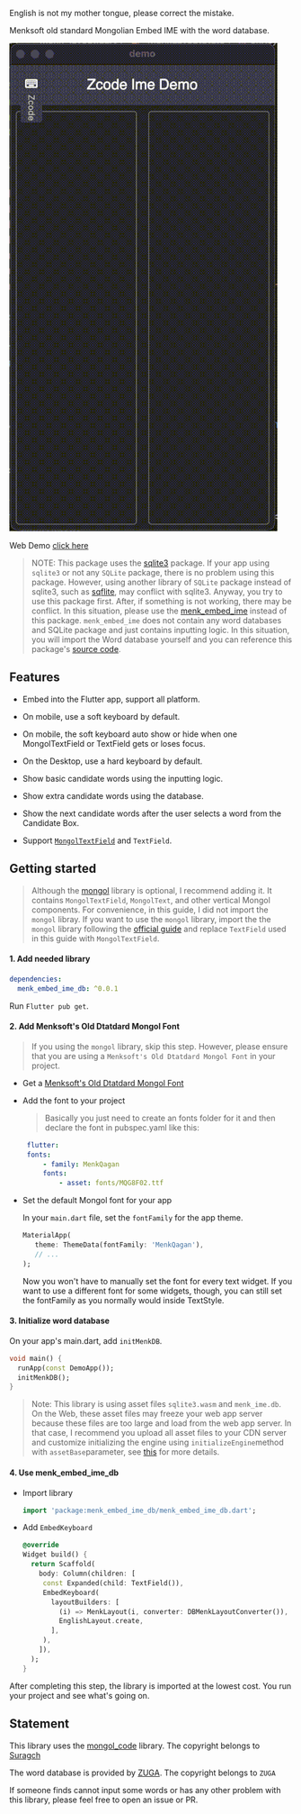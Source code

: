 English is not my mother tongue, please correct the mistake.

Menksoft old standard Mongolian Embed IME with the word database. 

![](https://raw.githubusercontent.com/Satsrag/embed_input/main/desktop_screenshot.gif)

Web Demo [click here](https://satsrag.github.io)

> NOTE: This package uses the [sqlite3](https://pub.dev/packages/sqlite3) package. If your app using `sqlite3` or not any `SQLite` package, there is no problem using this package. However, using another library of `SQLite` package instead of sqlite3, such as [sqflite](https://pub.dev/packages/sqflite), may conflict with sqlite3. Anyway, you try to use this package first. After, if something is not working, there may be conflict. In this situation, please use the [menk_embed_ime](https://pub.dev/packages/menk_embed_ime) instead of this package. `menk_embed_ime` does not contain any word databases and SQLite package and just contains inputting logic. In this situation, you will import the Word database yourself and you can reference this package's [source code](https://github.com/Satsrag/embed_input/tree/main/menk_embed_ime_db).

## Features

* Embed into the Flutter app, support all platform.

* On mobile, use a soft keyboard by default.

* On mobile, the soft keyboard auto show or hide when one MongolTextField or TextField gets or loses focus.

* On the Desktop, use a hard keyboard by default.

* Show basic candidate words using the inputting logic.

* Show extra candidate words using the database.

* Show the next candidate words after the user selects a word from the Candidate Box.

* Support [`MongolTextField`](https://pub.dev/packages/mongol) and `TextField`.

## Getting started

> Although the [mongol](https://pub.dev/packages/mongol) library is optional, I recommend adding it. It contains `MongolTextField`, `MongolText`, and other vertical Mongol components. For convenience, in this guide, I did not import the `mongol` libray. 
If you want to use the `mongol` library, import the  the `mongol` library following the [official guide](https://pub.dev/packages/mongol) and replace `TextField` used in this guide with `MongolTextField`.

#### 1. Add needed library

```yaml
dependencies:
  menk_embed_ime_db: ^0.0.1
```

Run `Flutter pub get`.

#### 2. Add Menksoft's Old Dtatdard Mongol Font

> If you using the `mongol` library, skip this step. However, please ensure that you are using a `Menksoft's Old Dtatdard Mongol Font` in your project.

* Get a [Menksoft's Old Dtatdard Mongol Font](https://www.mklai.cn/download-font?productId=a0ec7735b5714334934ff3c094ca0a5e)

* Add the font to your project

   > Basically you just need to create an fonts folder for it and then declare the font in pubspec.yaml like this:

   ```yaml
    flutter:
    fonts:
        - family: MenkQagan
        fonts:
            - asset: fonts/MQG8F02.ttf
   ```

* Set the default Mongol font for your app
   
   In your `main.dart` file, set the `fontFamily` for the app theme.

   ```dart
   MaterialApp(
      theme: ThemeData(fontFamily: 'MenkQagan'),
      // ...
   );
   ```

   Now you won't have to manually set the font for every text widget. If you want to use a different font for some widgets, though, you can still set the fontFamily as you normally would inside TextStyle.

#### 3. Initialize word database

On your app's main.dart, add `initMenkDB`.

```dart
void main() {
  runApp(const DemoApp());
  initMenkDB();
}
```

> Note: This library is using asset files `sqlite3.wasm` and `menk_ime.db`. On the Web, these asset files may freeze your web app server because these files are too large and load from the web app server. In that case, I recommend you upload all asset files to your CDN server and customize initializing the engine using `initializeEngine`method with `assetBase`parameter, see [this](https://docs.flutter.dev/platform-integration/web/initialization#initializing-the-engine) for more details.

#### 4. Use menk_embed_ime_db

* Import library

   ```dart
   import 'package:menk_embed_ime_db/menk_embed_ime_db.dart';
   ```

* Add `EmbedKeyboard`

   ```dart
   @override
   Widget build() {
     return Scaffold(
       body: Column(children: [
        const Expanded(child: TextField()),
        EmbedKeyboard(
          layoutBuilders: [
            (i) => MenkLayout(i, converter: DBMenkLayoutConverter()),
            EnglishLayout.create,
          ],
        ),
       ]),
     );
   }
   ```
After completing this step, the library is imported at the lowest cost. You run your project and see what's going on. 

## Statement

This library uses the [mongol_code](https://pub.dev/packages/mongol_code) library.
The copyright belongs to [Suragch](https://github.com/suragch)

The word database is provided by [ZUGA](https://github.com/zuga-tech). The copyright belongs to `ZUGA`

If someone finds cannot input some words or has any other problem with this library, please feel free to open an issue or PR.
